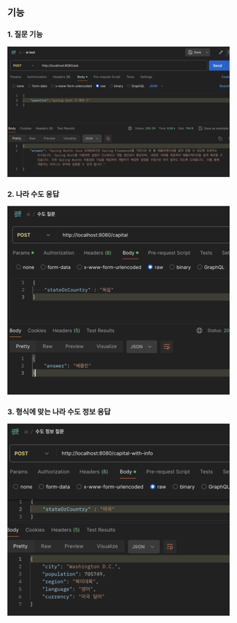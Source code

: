 ## 기능

### 1. 질문 기능
<img src="./images/ask.png">

<br>

### 2. 나라 수도 응답
<img src="./images/capital.png">

<br>

### 3. 형식에 맞는 나라 수도 정보 응답
<img src="./images/capital-info.png">